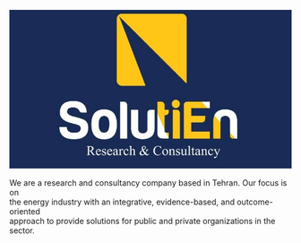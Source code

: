 <p align="center" width="100%">
    <img='https://github.com/SolutiEn/.github/blob/main/profile/logo2.jpg' width="50%" src="logo2.jpg">
</p>

![Image](https://github.com/SolutiEn/.github/blob/main/profile/logo2.jpg)

We are a research and consultancy company based in Tehran. Our focus is on    
the energy industry with an integrative, evidence-based, and outcome-oriented    
approach to provide solutions for public and private organizations in the sector.    
